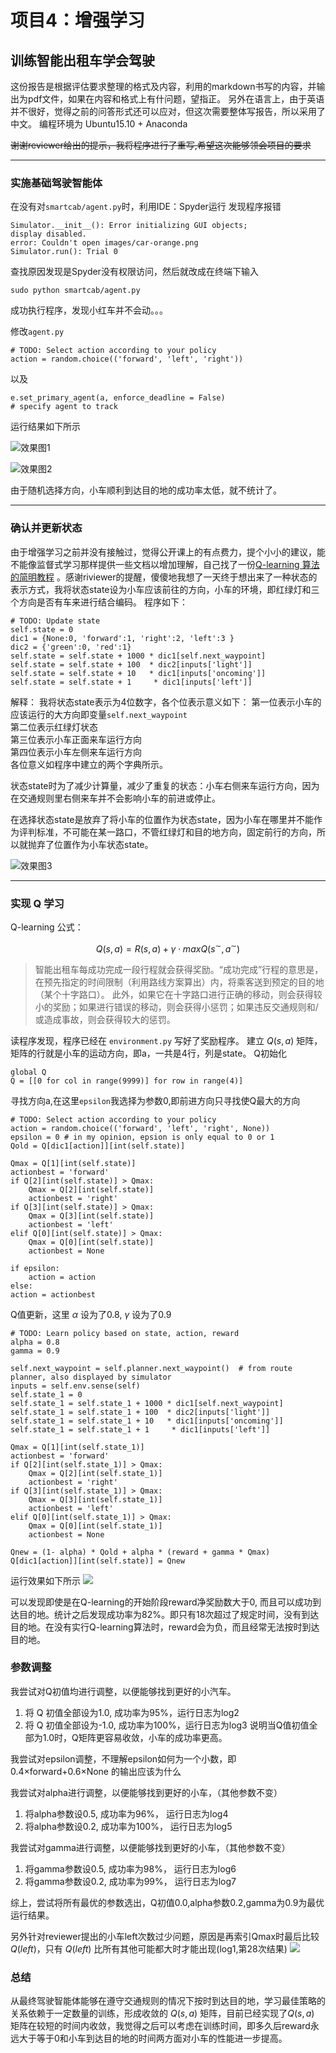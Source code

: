 # 项目4：增强学习
## 训练智能出租车学会驾驶

这份报告是根据评估要求整理的格式及内容，利用的markdown书写的内容，并输出为pdf文件，如果在内容和格式上有什问题，望指正。 另外在语言上，由于英语并不很好，觉得之前的问答形式还可以应对，但这次需要整体写报告，所以采用了中文。 编程环境为 Ubuntu15.10 + Anaconda

~~谢谢reviewer给出的提示，我将程序进行了重写,希望这次能够领会项目的要求~~

---

### 实施基础驾驶智能体
在没有对`smartcab/agent.py`时，利用IDE：Spyder运行
发现程序报错

```
Simulator.__init__(): Error initializing GUI objects;
display disabled.
error: Couldn't open images/car-orange.png
Simulator.run(): Trial 0
```

查找原因发现是Spyder没有权限访问，然后就改成在终端下输入

```sudo python smartcab/agent.py```

成功执行程序，发现小红车并不会动。。。

修改`agent.py`
```
# TODO: Select action according to your policy
action = random.choice(('forward', 'left', 'right'))
```
以及
```
e.set_primary_agent(a, enforce_deadline = False)
# specify agent to track
```

运行结果如下所示

![效果图1](/photo/截图1.png)

![效果图2](/photo/截图2.png)

由于随机选择方向，小车顺利到达目的地的成功率太低，就不统计了。

---

### 确认并更新状态
由于增强学习之前并没有接触过，觉得公开课上的有点费力，提个小小的建议，能不能像监督式学习那样提供一些文档以增加理解，自己找了一份[Q-learning 算法的简明教程](http://www.cnblogs.com/stevenbush/p/3359603.html)
。感谢riviewer的提醒，傻傻地我想了一天终于想出来了一种状态的表示方式，我将状态state设为小车应该前往的方向，小车的环境，即红绿灯和三个方向是否有车来进行结合编码。
程序如下：
```
# TODO: Update state
self.state = 0    
dic1 = {None:0, 'forward':1, 'right':2, 'left':3 }
dic2 = {'green':0, 'red':1}
self.state = self.state + 1000 * dic1[self.next_waypoint]
self.state = self.state + 100  * dic2[inputs['light']]
self.state = self.state + 10   * dic1[inputs['oncoming']]
self.state = self.state + 1     * dic1[inputs['left']]
```
解释：
我将状态state表示为4位数字，各个位表示意义如下：
第一位表示小车的应该运行的大方向即变量`self.next_waypoint`  
第二位表示红绿灯状态  
第三位表示小车正面来车运行方向   
第四位表示小车左侧来车运行方向  
各位意义如程序中建立的两个字典所示。  

状态state时为了减少计算量，减少了重复的状态：小车右侧来车运行方向，因为在交通规则里右侧来车并不会影响小车的前进或停止。

在选择状态state是放弃了将小车的位置作为状态state，因为小车在哪里并不能作为评判标准，不可能在某一路口，不管红绿灯和目的地方向，固定前行的方向，所以就抛弃了位置作为小车状态state。

![效果图3](/photo/Screenshot1.png)


---
### 实现 Q 学习
Q-learning 公式：

$$ Q(s,a) = R(s,a) + \gamma \cdot max{Q(s^\sim,a^\sim)} $$  

>智能出租车每成功完成一段行程就会获得奖励。“成功完成”行程的意思是，在预先指定的时间限制（利用路线方案算出）内，将乘客送到预定的目的地（某个十字路口）。
此外，如果它在十字路口进行正确的移动，则会获得较小的奖励；如果进行错误的移动，则会获得小惩罚；如果违反交通规则和/或造成事故，则会获得较大的惩罚。

读程序发现，程序已经在 `environment.py` 写好了奖励程序。
建立 $Q(s,a)$ 矩阵， 矩阵的行就是小车的运动方向，即a，一共是4行，列是state。
Q初始化
```
global Q
Q = [[0 for col in range(9999)] for row in range(4)]
```

寻找方向a,在这里`epsilon`我选择为参数0,即前进方向只寻找使Q最大的方向
```
# TODO: Select action according to your policy  
action = random.choice(('forward', 'left', 'right', None))
epsilon = 0 # in my opinion, epsion is only equal to 0 or 1
Qold = Q[dic1[action]][int(self.state)]

Qmax = Q[1][int(self.state)]
actionbest = 'forward'
if Q[2][int(self.state)] > Qmax:
    Qmax = Q[2][int(self.state)]
    actionbest = 'right'
if Q[3][int(self.state)] > Qmax:  
    Qmax = Q[3][int(self.state)]
    actionbest = 'left'
elif Q[0][int(self.state)] > Qmax:
    Qmax = Q[0][int(self.state)]
    actionbest = None

if epsilon:
    action = action
else:
action = actionbest
```

Q值更新，这里 $\alpha$ 设为了0.8,  $\gamma$ 设为了0.9
```
# TODO: Learn policy based on state, action, reward
alpha = 0.8
gamma = 0.9

self.next_waypoint = self.planner.next_waypoint()  # from route planner, also displayed by simulator
inputs = self.env.sense(self)
self.state_1 = 0    
self.state_1 = self.state_1 + 1000 * dic1[self.next_waypoint]
self.state_1 = self.state_1 + 100  * dic2[inputs['light']]
self.state_1 = self.state_1 + 10   * dic1[inputs['oncoming']]
self.state_1 = self.state_1 + 1     * dic1[inputs['left']]

Qmax = Q[1][int(self.state_1)]
actionbest = 'forward'
if Q[2][int(self.state_1)] > Qmax:
    Qmax = Q[2][int(self.state_1)]
    actionbest = 'right'
if Q[3][int(self.state_1)] > Qmax:  
    Qmax = Q[3][int(self.state_1)]
    actionbest = 'left'
elif Q[0][int(self.state_1)] > Qmax:
    Qmax = Q[0][int(self.state_1)]
    actionbest = None

Qnew = (1- alpha) * Qold + alpha * (reward + gamma * Qmax)
Q[dic1[action]][int(self.state)] = Qnew
```
运行效果如下所示
![](/photo/截图4.png)

可以发现即使是在Q-learning的开始阶段reward净奖励数大于0, 而且可以成功到达目的地。统计之后发现成功率为82%。即只有18次超过了规定时间，没有到达目的地。在没有实行Q-learning算法时，reward会为负，而且经常无法按时到达目的地。

### 参数调整

我尝试对Q初值均进行调整，以便能够找到更好的小汽车。
1. 将 Q 初值全部设为1.0, 成功率为95%，运行日志为log2
2. 将 Q 初值全部设为-1.0, 成功率为100%，运行日志为log3
说明当Q值初值全部为1.0时，Q矩阵更容易收敛，小车的成功率更高。

我尝试对epsilon调整，不理解epsilon如何为一个小数，即0.4×forward+0.6×None 的输出应该为什么

我尝试对alpha进行调整，以便能够找到更好的小车，（其他参数不变）
1. 将alpha参数设0.5, 成功率为96%， 运行日志为log4
2. 将alpha参数设0.2, 成功率为100%， 运行日志为log5

我尝试对gamma进行调整，以便能够找到更好的小车，（其他参数不变）
1. 将gamma参数设0.5, 成功率为98%， 运行日志为log6
2. 将gamma参数设0.2, 成功率为99%， 运行日志为log7

综上，尝试将所有最优的参数选出，Q初值0.0,alpha参数0.2,gamma为0.9为最优运行结果。

另外针对reviewer提出的小车left次数过少问题，原因是再索引Qmax时最后比较 $Q(left)$，只有 $Q(left)$ 比所有其他可能都大时才能出现(log1,第28次结果)
![](/photo/Screenshot2.png)

### 总结
从最终驾驶智能体能够在遵守交通规则的情况下按时到达目的地，学习最佳策略的关系依赖于一定数量的训练，形成收敛的 $Q(s,a)$ 矩阵，目前已经实现了$Q(s,a)$ 矩阵在较短的时间内收敛，我觉得之后可以考虑在训练时间，即多久后reward永远大于等于0和小车到达目的地的时间两方面对小车的性能进一步提高。
